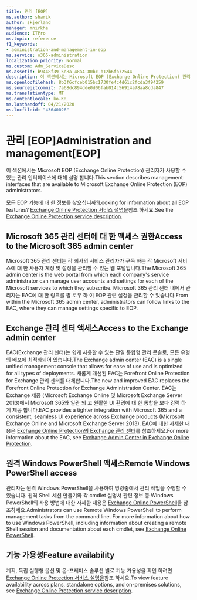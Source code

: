 ```yaml
---
title: 관리 [EOP]
ms.author: sharik
author: skjerland
manager: mnirkhe
audience: ITPro
ms.topic: reference
f1_keywords:
- administration-and-management-in-eop
ms.service: o365-administration
localization_priority: Normal
ms.custom: Adm_ServiceDesc
ms.assetid: b9448f39-5e8a-48a4-80bc-b12b6fb72544
description: 이 섹션에서는 Microsoft EOP (Exchange Online Protection) 관리자가 사용할 수 있는 관리 인터페이스에 대해 설명 합니다.
ms.openlocfilehash: 8b3f6cfceb015bc1730fe4c4d61c2fcda3f94259
ms.sourcegitcommit: 7a68dc894dde0d06fab014c56914a78aa8cda847
ms.translationtype: MT
ms.contentlocale: ko-KR
ms.lasthandoff: 04/21/2020
ms.locfileid: "43640026"
---
```

# <a name="administration-and-managementeop"></a><span data-ttu-id="373b1-103">관리 [EOP]</span><span class="sxs-lookup"><span data-stu-id="373b1-103">Administration and management[EOP]</span></span>

<span data-ttu-id="373b1-104">이 섹션에서는 Microsoft EOP (Exchange Online Protection) 관리자가 사용할 수 있는 관리 인터페이스에 대해 설명 합니다.</span><span class="sxs-lookup"><span data-stu-id="373b1-104">This section describes management interfaces that are available to Microsoft Exchange Online Protection (EOP) administrators.</span></span>
  
<span data-ttu-id="373b1-105">모든 EOP 기능에 대 한 정보를 찾으십니까?</span><span class="sxs-lookup"><span data-stu-id="373b1-105">Looking for information about all EOP features?</span></span> <span data-ttu-id="373b1-106">[Exchange Online Protection 서비스 설명을](exchange-online-protection-service-description.md)참조 하세요.</span><span class="sxs-lookup"><span data-stu-id="373b1-106">See the [Exchange Online Protection service description](exchange-online-protection-service-description.md).</span></span>
  
## <a name="access-to-the-microsoft-365-admin-center"></a><span data-ttu-id="373b1-107">Microsoft 365 관리 센터에 대 한 액세스 권한</span><span class="sxs-lookup"><span data-stu-id="373b1-107">Access to the Microsoft 365 admin center</span></span>

<span data-ttu-id="373b1-108">Microsoft 365 관리 센터는 각 회사의 서비스 관리자가 구독 하는 각 Microsoft 서비스에 대 한 사용자 계정 및 설정을 관리할 수 있는 웹 포털입니다.</span><span class="sxs-lookup"><span data-stu-id="373b1-108">The Microsoft 365 admin center is the web portal from which each company's service administrator can manage user accounts and settings for each of the Microsoft services to which they subscribe.</span></span> <span data-ttu-id="373b1-109">Microsoft 365 관리 센터 내에서 관리자는 EAC에 대 한 링크를 팔 로우 하 여 EOP 관련 설정을 관리할 수 있습니다.</span><span class="sxs-lookup"><span data-stu-id="373b1-109">From within the Microsoft 365 admin center, administrators can follow links to the EAC, where they can manage settings specific to EOP.</span></span>
  
## <a name="access-to-the-exchange-admin-center"></a><span data-ttu-id="373b1-110">Exchange 관리 센터 액세스</span><span class="sxs-lookup"><span data-stu-id="373b1-110">Access to the Exchange admin center</span></span>

<span data-ttu-id="373b1-111">EAC(Exchange 관리 센터)는 쉽게 사용할 수 있는 단일 통합형 관리 콘솔로, 모든 유형의 배포에 최적화되어 있습니다.</span><span class="sxs-lookup"><span data-stu-id="373b1-111">The Exchange admin center (EAC) is a single unified management console that allows for ease of use and is optimized for all types of deployments.</span></span> <span data-ttu-id="373b1-112">새롭게 개선된 EAC는 Forefront Online Protection for Exchange 관리 센터를 대체합니다.</span><span class="sxs-lookup"><span data-stu-id="373b1-112">The new and improved EAC replaces the Forefront Online Protection for Exchange Administration Center.</span></span> <span data-ttu-id="373b1-113">EAC는 Exchange 제품 (Microsoft Exchange Online 및 Microsoft Exchange Server 2013)에서 Microsoft 365와 일관 되 고 원활한 UI 환경에 대 한 통합을 보다 강력 하 게 제공 합니다.</span><span class="sxs-lookup"><span data-stu-id="373b1-113">EAC provides a tighter integration with Microsoft 365 and a consistent, seamless UI experience across Exchange products (Microsoft Exchange Online and Microsoft Exchange Server 2013).</span></span> <span data-ttu-id="373b1-114">EAC에 대한 자세한 내용은 [Exchange Online Protection의 Exchange 관리 센터](https://go.microsoft.com/fwlink/p/?LinkId=282381)를 참조하세요.</span><span class="sxs-lookup"><span data-stu-id="373b1-114">For more information about the EAC, see [Exchange Admin Center in Exchange Online Protection](https://go.microsoft.com/fwlink/p/?LinkId=282381).</span></span>
  
## <a name="remote-windows-powershell-access"></a><span data-ttu-id="373b1-115">원격 Windows PowerShell 액세스</span><span class="sxs-lookup"><span data-stu-id="373b1-115">Remote Windows PowerShell access</span></span>

 <span data-ttu-id="373b1-p104">관리자는 원격 Windows PowerShell을 사용하여 명령줄에서 관리 작업을 수행할 수 있습니다. 원격 Shell 세션 만들기와 각 cmdlet 설명서 관련 정보 등 Windows PowerShell의 사용 방법에 대한 자세한 내용은 [Exchange Online PowerShell](https://go.microsoft.com/fwlink/p/?LinkId=282266)을 참조하세요.</span><span class="sxs-lookup"><span data-stu-id="373b1-p104">Administrators can use Remote Windows PowerShell to perform management tasks from the command line. For more information about how to use Windows PowerShell, including information about creating a remote Shell session and documentation about each cmdlet, see [Exchange Online PowerShell](https://go.microsoft.com/fwlink/p/?LinkId=282266).</span></span>
  
## <a name="feature-availability"></a><span data-ttu-id="373b1-118">기능 가용성</span><span class="sxs-lookup"><span data-stu-id="373b1-118">Feature availability</span></span>

<span data-ttu-id="373b1-119">계획, 독립 실행형 옵션 및 온-프레미스 솔루션 별로 기능 가용성을 확인 하려면 [Exchange Online Protection 서비스 설명을](exchange-online-protection-service-description.md)참조 하세요.</span><span class="sxs-lookup"><span data-stu-id="373b1-119">To view feature availability across plans, standalone options, and on-premises solutions, see [Exchange Online Protection service description](exchange-online-protection-service-description.md).</span></span>
  